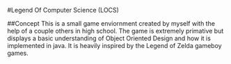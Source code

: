 #Legend Of Computer Science (LOCS)

##Concept
This is a small game enviornment created by myself with the help of a couple others in high school.
The game is extremely primative but displays a basic understanding of Object Oriented Design and how it is implemented in java.
It is heavily inspired by the Legend of Zelda gameboy games.

